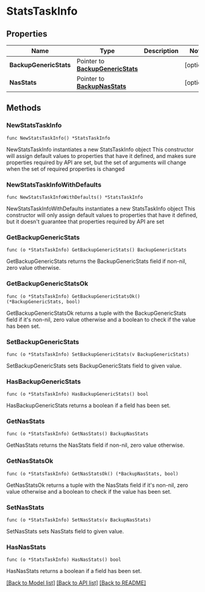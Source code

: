 # StatsTaskInfo

## Properties

Name | Type | Description | Notes
------------ | ------------- | ------------- | -------------
**BackupGenericStats** | Pointer to [**BackupGenericStats**](BackupGenericStats.md) |  | [optional] 
**NasStats** | Pointer to [**BackupNasStats**](BackupNasStats.md) |  | [optional] 

## Methods

### NewStatsTaskInfo

`func NewStatsTaskInfo() *StatsTaskInfo`

NewStatsTaskInfo instantiates a new StatsTaskInfo object
This constructor will assign default values to properties that have it defined,
and makes sure properties required by API are set, but the set of arguments
will change when the set of required properties is changed

### NewStatsTaskInfoWithDefaults

`func NewStatsTaskInfoWithDefaults() *StatsTaskInfo`

NewStatsTaskInfoWithDefaults instantiates a new StatsTaskInfo object
This constructor will only assign default values to properties that have it defined,
but it doesn't guarantee that properties required by API are set

### GetBackupGenericStats

`func (o *StatsTaskInfo) GetBackupGenericStats() BackupGenericStats`

GetBackupGenericStats returns the BackupGenericStats field if non-nil, zero value otherwise.

### GetBackupGenericStatsOk

`func (o *StatsTaskInfo) GetBackupGenericStatsOk() (*BackupGenericStats, bool)`

GetBackupGenericStatsOk returns a tuple with the BackupGenericStats field if it's non-nil, zero value otherwise
and a boolean to check if the value has been set.

### SetBackupGenericStats

`func (o *StatsTaskInfo) SetBackupGenericStats(v BackupGenericStats)`

SetBackupGenericStats sets BackupGenericStats field to given value.

### HasBackupGenericStats

`func (o *StatsTaskInfo) HasBackupGenericStats() bool`

HasBackupGenericStats returns a boolean if a field has been set.

### GetNasStats

`func (o *StatsTaskInfo) GetNasStats() BackupNasStats`

GetNasStats returns the NasStats field if non-nil, zero value otherwise.

### GetNasStatsOk

`func (o *StatsTaskInfo) GetNasStatsOk() (*BackupNasStats, bool)`

GetNasStatsOk returns a tuple with the NasStats field if it's non-nil, zero value otherwise
and a boolean to check if the value has been set.

### SetNasStats

`func (o *StatsTaskInfo) SetNasStats(v BackupNasStats)`

SetNasStats sets NasStats field to given value.

### HasNasStats

`func (o *StatsTaskInfo) HasNasStats() bool`

HasNasStats returns a boolean if a field has been set.


[[Back to Model list]](../README.md#documentation-for-models) [[Back to API list]](../README.md#documentation-for-api-endpoints) [[Back to README]](../README.md)


